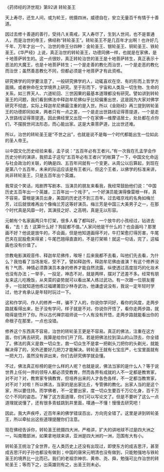 《药师经的济世观》第92讲 转轮圣王

天上寿尽，还生人间，或为轮王，统摄四洲，威德自在，安立无量百千有情于十善道。

因过去修十善道的善行，受持八关斋戒，天人寿尽了，生到人世间，也不是普通人，而是治世的帝王，佛经称“转轮圣王”。转轮圣王不是几百年才出啊！也许好几千年、万年才出一个。治世的帝王分四种：金轮圣王、银轮圣王、铜轮圣王、铁轮圣王。《华严经》上说，真正治世的转轮圣王，功德同佛一样，也就是在家佛，是十地菩萨转生的。这一点很妙，真正转轮治世的圣王是十地菩萨转生，真正表示十恶法的大魔王，也是十地菩萨转生；一个是走善的教化而治世，一个是走恶的教化而治世；虽然善恶教化不同，但都必须是十地菩萨才有此资格。

研究佛学的同学要注意了，一般研究佛学的人，动辄喜欢在空、有的形而上哲学方面搞，或者拚命在文学境界上研究。至于形而下，宇宙和人类及一切生物、生命的关系，如三界天人、六道轮回、三世因果的最基本道理都没有研究。譬如讲到转轮圣王的问题，我们看到佛法中释迦牟尼佛似乎比较偏重出世，这是因为大家对佛学研究不彻底，实际上释迦牟尼佛最注重的是入世。所以《金刚经》再三提到转轮圣王的功德即同如来，两者只有一点之差，一个是走出世路线证得菩提道，一个是走入世路线证得菩提道。因此佛经里又出现一个在家佛—维摩诘居士，处处都在点你们，不摆脱世间法形态，而心能出家。这是大乘菩萨道，比出世还难。

所以，治世的转轮圣王是“不世之出”，也就是说不是每一个时代都能出生一位如此的圣人帝王。

以中国文化历史经验来看，孟子说：“五百年必有王者兴。”有一次我在孔孟学会作历史分析的演讲，我把孟子这句“五百年必有王者兴”的帐算了一下，中国文化命运与社会政治的关联，的确是四、五百年间就有一个变更。从周公以后算起，到现在是第八个五百年，未来的际运应该是有王者兴。但这个王者，以佛学的标准来讲，尚非转轮圣王，只是五百年出个英雄。

我常说个笑话，戏剧界写剧本、当演员的朋友来看我，我经常鼓励他们说：“中国历史五百年出一个英雄，三百年出一个戏子”。一个好演员能演得像雷根一样，真不容易，雷根是演员出身，美国的历史还不到三百年。过去唱京戏的名角如梅兰芳，过后就很难再出个像梅兰芳这等好演员。梅兰芳是中国三大美男子之一，在那个时代真是风靡一时，其演技之好、之高明，真是无以形容。

元朝有个名家画两只牛打架，很多人看了都叫好。一个放牛的小孩经过，钻进去看，“去！去！这算什么好？狗屁都不值。”人家问他是干什么的？也会画吗？那里画不好？他说是放牛的，不会画，但是他知道画得不对，牛打架愈打得厉害，牛尾巴夹在屁股愈夹得紧；牛尾巴翘得直直的，不是打架嘛！就这一句话，完了，这幅画也没有价值了。

宗教电影演观音传、释迦牟尼佛传，唉呀！后来我都不去看，叫他们先去看，为什么？我怕看了当场发呕，受不了。譬如释迦传，释迦牟尼佛由谁演？有这个修养没有？气质、神情必须靠演员本身的修养才能自然流露，纵使透过高度技巧的化妆术也没有办法；一举手，一投足，神态不对，就是两样，摆对了还差不多。经常有朋友来这儿吃晚饭，从夹菜的姿势就可以看出某人练过武功。有一次跟一位朋友握手，一拉就知道他练过福建莆田少林寺武功，他谦虚说没有，我说一定年轻时学过，他才肯承认是年轻时玩过一下。

这和作学问、作人的修养一样，骗不了人的，你说你学问好，看你的风度，走两步路就看得出来，肚子没有学问，样子就是不对。你说你开悟了，看你走两步路，就晓得是悟开了你。所以古代禅宗祖师说一个人有没有开悟，走两步路就能看出你的命根子在那里，一点也没错。

修养这个东西真不容易，治世的转轮圣王更是不容易。真正的佛法，注重在这方面，你们再去研究，我算是给你们开了窍。若是把佛法拉到深山的山顶去，你全错了。佛法的真义是救一切众生，救一切众生不是拿一把剃头刀把你的头剃光，就能解决得了的，另外还要好几把刀才能解决。转轮圣王就有七宝庄严，七宝里面就有一把大刀，虽然没有讲出来，你们去研究佛学就会懂。

不过，佛法真正标榜的是什么样的人呢？也就是说，佛法当家的是什么人？等于说世界上任何一界的领导人都必须受教育，然而各界有成就的人不一定都是教育家，对不对？对，教育家专搞教育，但培养出来的人才各色各样，不一定都当教育家，对不对？对啦！所以佛法，当家的是出家比丘，专管佛的教化。出家人当的是这个家，所以要住持。而学佛者，不一定要出家，度一切众生要百千万亿化身，百千万亿个不同的姿态。了解了这方面道理，你们可以写论文了。但是不要听了这么一点道理就说懂了，还有很多青蛙跳到井里面，噗通—不懂！慢慢去研究吧！

因此，我大声疾呼，近百年来的佛学错误百出，方向完全错了。这里是讲到转轮圣王，所以牵扯出这些道理提醒你们注意。

现在佛经告诉你，转轮圣王统摄四大洲，严格讲，扩大的讲地球不过是四大洲之一，叫南赡部洲，如果拿地球来讲，亚洲是四大洲的一洲，范围有大有小。

转轮圣王统治了全世界，在人类历史上还没有出现过，即使东方的成吉思汗，甚至成吉思汗的子孙也都没有做到；中国的唐宋元明清也没有做到，只能勉强地与铁轮圣王的境界比一比而已。我们的老祖宗神农、黄帝、尧、舜，勉强可比作治世的转轮圣王；等而下之，出英雄则有之，出圣王则未必。